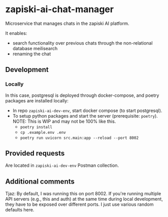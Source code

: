 # zapiski-ai-chat-manager

Microservice that manages chats in the zapiski AI platform.

It enables:

- search functionality over previous chats through the non-relational database meilisearch
- renaming the chat

## Development

### Locally

In this case, postgresql is deployed through docker-compose, and poetry packages are installed locally:

- In repo `zapiski-ai-dev-env`, start docker compose (to start postgresql).
- To setup python packages and start the server (prerequisite: `poetry`). NOTE: This is WIP and may not be 100% like this.
  - `poetry install`
  - `cp .example.env .env`
  - `poetry run uvicorn src.main:app --reload --port 8002`

## Provided requests

Are located in `zapiski-ai-dev-env` Postman collection.

## Additional comments

Tjaz: By default, I was running this on port 8002. If you're running multiple API servers (e.g., this and auth) at the same time
during local development, they have to be exposed over different ports. I just use various random defaults here.
